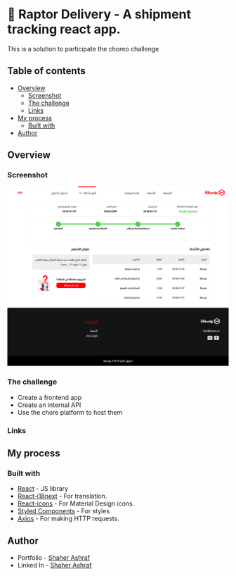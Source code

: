 # 🚛 Raptor Delivery - A shipment tracking react app.

This is a solution to participate the choreo challenge

## Table of contents

- [Overview](#overview)
  - [Screenshot](#screenshot)
  - [The challenge](#the-challenge)
  - [Links](#links)
- [My process](#my-process)
  - [Built with](#built-with)
- [Author](#author)


## Overview

### Screenshot

![](./src/assets/images/screenshot.png)

### The challenge

- Create a frontend app
- Create an internal API
- Use the chore platform to host them



### Links



## My process

### Built with

- [React](https://reactjs.org/) - JS library
- [React-i18next](https://react.i18next.com/) - For translation.
- [React-icons](https://react-icons.github.io/react-icons/icons?name=md) - For Material Design icons.
- [Styled Components](https://styled-components.com/) - For styles
- [Axios](https://axios-http.com/) - For making HTTP requests.

## Author

- Portfolio - [Shaher Ashraf](https://thegoat7.netlify.app/)
- Linked In - [Shaher Ashraf](https://www.linkedin.com/in/shaher88223/)
